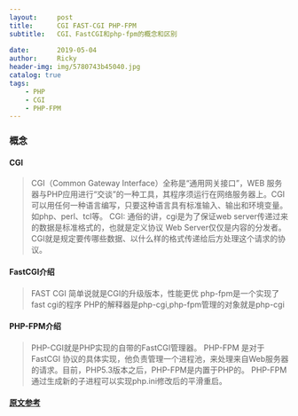 ```yaml
---
layout:     post
title:      CGI FAST-CGI PHP-FPM 
subtitle:   CGI、FastCGI和php-fpm的概念和区别
            
date:       2019-05-04
author:     Ricky
header-img: img/5780743b45040.jpg
catalog: true
tags:
    - PHP
    - CGI
    - PHP-FPM
---
```


### 概念

#### CGI
> CGI（Common Gateway Interface）全称是“通用网关接口”，WEB 服务器与PHP应用进行“交谈”的一种工具，其程序须运行在网络服务器上。CGI可以用任何一种语言编写，只要这种语言具有标准输入、输出和环境变量。如php、perl、tcl等。
> CGI: 通俗的讲，cgi是为了保证web server传递过来的数据是标准格式的，也就是定义协议
> Web Server仅仅是内容的分发者。CGI就是规定要传哪些数据、以什么样的格式传递给后方处理这个请求的协议。

#### FastCGI介绍
> FAST CGI 简单说就是CGI的升级版本，性能更优
> php-fpm是一个实现了fast cgi的程序
> PHP的解释器是php-cgi,php-fpm管理的对象就是php-cgi

#### PHP-FPM介绍
> PHP-CGI就是PHP实现的自带的FastCGI管理器。 
> PHP-FPM 是对于 FastCGI 协议的具体实现，他负责管理一个进程池，来处理来自Web服务器的请求。目前，PHP5.3版本之后，PHP-FPM是内置于PHP的。
> PHP-FPM通过生成新的子进程可以实现php.ini修改后的平滑重启。

#### [原文参考](https://segmentfault.com/q/1010000008356979)
